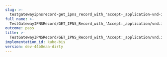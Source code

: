 ```yaml
---
slug: >-
  testgatewayipnsrecord-get_ipns_record_with_'accept-_application-vnd-ipfs-ipns-record'_has_expected_http_headers_and_valid_key-body
full_name: >-
  TestGatewayIPNSRecord/GET_IPNS_Record_with_'Accept:_application/vnd.ipfs.ipns-record'_has_expected_HTTP_headers_and_valid_key/Body
outcome: pass
title: >-
  TestGatewayIPNSRecord/GET_IPNS_Record_with_'Accept:_application/vnd.ipfs.ipns-record'_has_expected_HTTP_headers_and_valid_key/Body
implementation_id: kubo-bis
version: dev-44b0eaa-dirty
---
```


